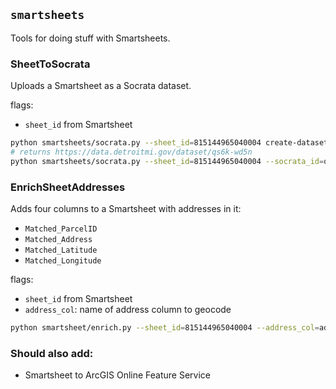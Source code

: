 ## `smartsheets`

Tools for doing stuff with Smartsheets.

### SheetToSocrata

Uploads a Smartsheet as a Socrata dataset.

flags:
- `sheet_id` from Smartsheet

```bash
python smartsheets/socrata.py --sheet_id=815144965040004 create-dataset
# returns https://data.detroitmi.gov/dataset/qs6k-wd5n
python smartsheets/socrata.py --sheet_id=815144965040004 --socrata_id=qs6k-wd5n load-data
```

### EnrichSheetAddresses

Adds four columns to a Smartsheet with addresses in it:
- `Matched_ParcelID`
- `Matched_Address`
- `Matched_Latitude`
- `Matched_Longitude`

flags:
- `sheet_id` from Smartsheet
- `address_col`: name of address column to geocode

```bash
python smartsheet/enrich.py --sheet_id=815144965040004 --address_col=address geocode_rows
```

### Should also add:
- Smartsheet to ArcGIS Online Feature Service
